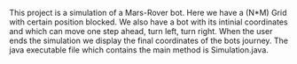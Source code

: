 This project is a simulation of a Mars-Rover bot. Here we have a (N*M) Grid with certain position blocked. We also have a bot with its intinial coordinates and which can move one step ahead, turn left, turn right. When the user ends the simulation we display the final coordinates of the bots journey. 
The java executable file which contains the main method is Simulation.java.
